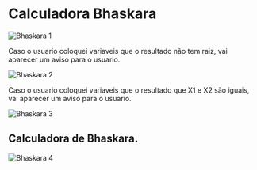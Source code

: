 
<!DOCTYPE html>
<html lang="en">
<head>
    <meta charset="UTF-8">
    <meta http-equiv="X-UA-Compatible" content="IE=edge">
    <meta name="viewport" content="width=device-width, initial-scale=1.0">


</head>
<body>
  <h1>Calculadora Bhaskara </h1>
    
  ![Bhaskara 1](https://github.com/user-attachments/assets/ed6b973e-f8b8-47c6-b7de-b873c7a5f3c6)

  <p>Caso o usuario coloquei variaveis que o resultado não tem raiz, vai aparecer um aviso para o usuario.</p>

  ![Bhaskara 2](https://github.com/user-attachments/assets/063079fb-c17d-406f-bae9-4bd16db4a08f)  

  <p>Caso o usuario coloquei variaveis que o resultado que X1 e X2 são iguais, vai aparecer um aviso para o usuario.</p>

  ![Bhaskara 3](https://github.com/user-attachments/assets/f9099d9e-db34-46e3-ae94-9b18be1846ef)

  <h2>Calculadora de Bhaskara.</h2>

  ![Bhaskara 4](https://github.com/user-attachments/assets/b54d8232-a110-4ec2-81e3-a31f2501d594)

  

</body>

</html>
